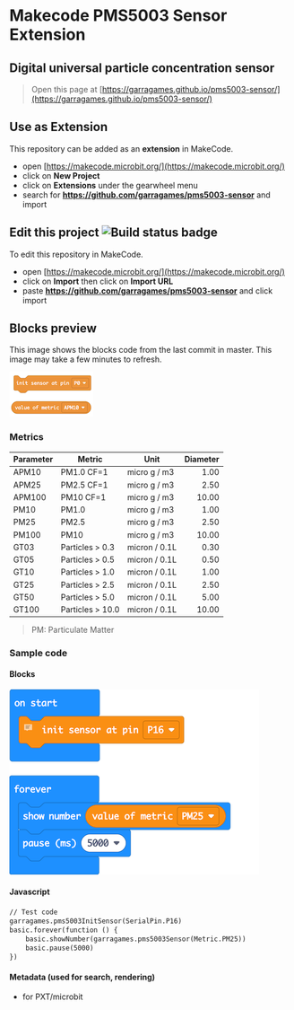 # Makecode PMS5003 Sensor Extension

## Digital universal particle concentration sensor


> Open this page at [https://garragames.github.io/pms5003-sensor/](https://garragames.github.io/pms5003-sensor/)

## Use as Extension

This repository can be added as an **extension** in MakeCode.

* open [https://makecode.microbit.org/](https://makecode.microbit.org/)
* click on **New Project**
* click on **Extensions** under the gearwheel menu
* search for **https://github.com/garragames/pms5003-sensor** and import

## Edit this project ![Build status badge](https://github.com/garragames/pms5003-sensor/workflows/MakeCode/badge.svg)

To edit this repository in MakeCode.

* open [https://makecode.microbit.org/](https://makecode.microbit.org/)
* click on **Import** then click on **Import URL**
* paste **https://github.com/garragames/pms5003-sensor** and click import

## Blocks preview


This image shows the blocks code from the last commit in master.
This image may take a few minutes to refresh.

![A rendered view of the blocks](https://raw.githubusercontent.com/garragames/pms5003-sensor/master/blocks.png)

### Metrics

|Parameter | Metric           | Unit          | Diameter|
|----------|------------------|---------------|--------:|
|APM10     | PM1.0 CF=1       | micro g / m3  |    1.00 |
|APM25     | PM2.5 CF=1       | micro g / m3  |    2.50 |
|APM100    | PM10  CF=1       | micro g / m3  |   10.00 |
|PM10      | PM1.0            | micro g / m3  |    1.00 |
|PM25      | PM2.5            | micro g / m3  |    2.50 |
|PM100     | PM10             | micro g / m3  |   10.00 |
|GT03      | Particles > 0.3  | micron / 0.1L |    0.30 |       
|GT05      | Particles > 0.5  | micron / 0.1L |    0.50 |       
|GT10      | Particles > 1.0  | micron / 0.1L |    1.00 |       
|GT25      | Particles > 2.5  | micron / 0.1L |    2.50 |       
|GT50      | Particles > 5.0  | micron / 0.1L |    5.00 |       
|GT100     | Particles > 10.0 | micron / 0.1L |   10.00 |

> PM: Particulate Matter

### Sample code

#### Blocks

![A rendered view of the blocks](https://raw.githubusercontent.com/garragames/pms5003-sensor/master/test.png)

#### Javascript

```
// Test code
garragames.pms5003InitSensor(SerialPin.P16)
basic.forever(function () {
    basic.showNumber(garragames.pms5003Sensor(Metric.PM25))
    basic.pause(5000)
})

```

#### Metadata (used for search, rendering)

* for PXT/microbit

<script src="https://makecode.com/gh-pages-embed.js"></script><script>makeCodeRender("{{ site.makecode.home_url }}", "{{ site.github.owner_name }}/{{ site.github.repository_name }}");</script>
